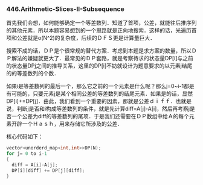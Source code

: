 ### 446.Arithmetic-Slices-II-Subsequence

首先我们会想，如何能够确定一个等差数列．知道了首项，公差，就能往后推序列的其他元素．所以本题容易想到的一个思路就是正向地搜索．这样的话，光遍历首项和公差就是o(N^2)的复杂度，后续的ＤＦＳ更是计算量巨大．

搜索不成的话，ＤＰ是个很常规的替代方案．考虑到本题是求方案的数量，所以ＤＰ解法的嫌疑就更大了．最常见的ＤＰ套路，就是考察待求的状态量DP[i]与之前的状态量DP[j](j<i)之间的推导关系，这里的DP[i]不妨就设计为题意要求的以元素j结尾的的等差数列的个数．

如果i是等差数列的最后一个，那么它之前的一个元素是什么呢？那么j=0~i-1都是有可能的，只要元素j是某个相同公差的等差数列的结尾元素．如果是的话，显然DP[i]+=DP[j]．由此，我们看到一个重要的因素，那就是公差ｄｉｆｆ．也就是说，判断j是否和i构成等差数列的条件，就是先计算diff=A[j]-A[i]，然后再考察j是否一个公差为diff的等差数列的尾项．于是我们还需要在ＤＰ数组中给Ａ的每个元素开辟一个Ｈａｓｈ，用来存储它所涉及的公差．

核心代码如下：
```cpp
vector<unorderd_map<int,int>>DP(N);
for j= 0 to i-1
{
  diff = A[i]-A[j];
  DP[i][diff] += DP[j][diff];
}
```
